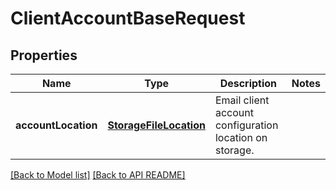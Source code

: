 
# ClientAccountBaseRequest
## Properties
Name | Type | Description | Notes
------------ | ------------- | ------------- | -------------
**accountLocation** | [**StorageFileLocation**](StorageFileLocation.md) | Email client account configuration location on storage.              | 




[[Back to Model list]](Models.md) [[Back to API README]](README.md)

